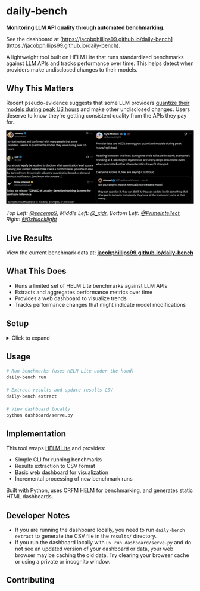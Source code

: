 # daily-bench

**Monitoring LLM API quality through automated benchmarking.**

See the dashboard at [https://jacobphillips99.github.io/daily-bench](https://jacobphillips99.github.io/daily-bench).

A lightweight tool built on HELM Lite that runs standardized benchmarks against LLM APIs and tracks performance over time. This helps detect when providers make undisclosed changes to their models.

## Why This Matters

Recent pseudo-evidence suggests that some LLM providers [quantize their models during peak US hours](https://x.com/secemp9/status/1931244386743894194) and make other undisclosed changes. Users deserve to know they're getting consistent quality from the APIs they pay for.

![Tweets about LLM API quality changes](assets/daily_bench_tweets.png)

*Top Left: [@secemp9](https://x.com/secemp9/status/1931244386743894194), Middle Left: [@_xjdr](https://x.com/_xjdr/status/1931068996092334274), Bottom Left: [@PrimeIntellect](https://x.com/PrimeIntellect/status/1884343700245074092), Right: [@0xblacklight](https://x.com/0xblacklight/status/1931098104411103576)*

## Live Results

View the current benchmark data at: **[jacobphillips99.github.io/daily-bench](https://jacobphillips99.github.io/daily-bench)**

## What This Does

- Runs a limited set of HELM Lite benchmarks against LLM APIs
- Extracts and aggregates performance metrics over time
- Provides a web dashboard to visualize trends
- Tracks performance changes that might indicate model modifications

## Setup
<details>
<summary>Click to expand</summary>

```bash
# install uv
curl -LsSf https://astral.sh/uv/install.sh | sh

# clone repo
git clone https://github.com/jacobphillips99/daily-bench.git
cd daily-bench

# install dependencies
uv sync

# activate uv env
source .venv/bin/activate
# or prepend commands with `uv run`
```
</details>

## Usage
```bash
# Run benchmarks (uses HELM Lite under the hood)
daily-bench run

# Extract results and update results CSV
daily-bench extract

# View dashboard locally
python dashboard/serve.py
```

## Implementation

This tool wraps [HELM Lite](https://crfm.stanford.edu/helm/lite/latest/) and provides:
- Simple CLI for running benchmarks
- Results extraction to CSV format
- Basic web dashboard for visualization
- Incremental processing of new benchmark runs

Built with Python, uses CRFM HELM for benchmarking, and generates static HTML dashboards.

## Developer Notes
- If you are running the dashboard locally, you need to run `daily-bench extract` to generate the CSV file in the `results/` directory.
- If you run the dashboard locally with `uv run dashboard/serve.py` and do not see an updated version of your dashboard or data, your web browser may be caching the old data. Try clearing your browser cache or using a private or incognito window.

## Contributing
